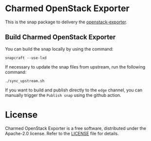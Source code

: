 # Charmed OpenStack Exporter

This is the snap package to delivery the [openstack-exporter](https://github.com/openstack-exporter/openstack-exporter).

## Build Charmed OpenStack Exporter

You can build the snap locally by using the command:

```shell
snapcraft --use-lxd
```

If necessary to update the snap files from upstream, run the following command:

```shell
./sync_upstream.sh
```

If you want to build and publish directly to the `edge` channel, you can manually trigger the
`Publish snap` using the github action.

# License

Charmed OpenStack Exporter is a free software, distributed under the Apache-2.0 license. Refer to
the [LICENSE](https://github.com/gabrielcocenza/charmed-openstack-exporter/blob/main/LICENSE) file
for details.
